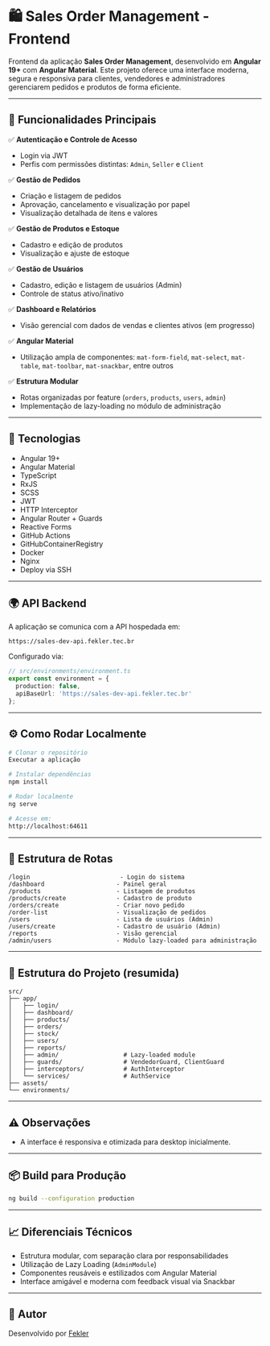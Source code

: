 # 🛍️ Sales Order Management - Frontend

Frontend da aplicação **Sales Order Management**, desenvolvido em **Angular 19+** com **Angular Material**. Este projeto oferece uma interface moderna, segura e responsiva para clientes, vendedores e administradores gerenciarem pedidos e produtos de forma eficiente.

---

## 🚀 Funcionalidades Principais

✅ **Autenticação e Controle de Acesso**
- Login via JWT
- Perfis com permissões distintas: `Admin`, `Seller` e `Client`

✅ **Gestão de Pedidos**
- Criação e listagem de pedidos
- Aprovação, cancelamento e visualização por papel
- Visualização detalhada de itens e valores

✅ **Gestão de Produtos e Estoque**
- Cadastro e edição de produtos
- Visualização e ajuste de estoque

✅ **Gestão de Usuários**
- Cadastro, edição e listagem de usuários (Admin)
- Controle de status ativo/inativo

✅ **Dashboard e Relatórios**
- Visão gerencial com dados de vendas e clientes ativos (em progresso)

✅ **Angular Material**
- Utilização ampla de componentes: `mat-form-field`, `mat-select`, `mat-table`, `mat-toolbar`, `mat-snackbar`, entre outros

✅ **Estrutura Modular**
- Rotas organizadas por feature (`orders`, `products`, `users`, `admin`)
- Implementação de lazy-loading no módulo de administração

---

## 🧱 Tecnologias

- Angular 19+
- Angular Material
- TypeScript
- RxJS
- SCSS
- JWT
- HTTP Interceptor 
- Angular Router + Guards
- Reactive Forms
- GitHub Actions
- GitHubContainerRegistry
- Docker
- Nginx
- Deploy via SSH

---

## 🌍 API Backend

A aplicação se comunica com a API hospedada em:

```
https://sales-dev-api.fekler.tec.br
```

Configurado via:

```ts
// src/environments/environment.ts
export const environment = {
  production: false,
  apiBaseUrl: 'https://sales-dev-api.fekler.tec.br'
};
```

---

## ⚙️ Como Rodar Localmente

```bash
# Clonar o repositório
Executar a aplicação

# Instalar dependências
npm install

# Rodar localmente
ng serve

# Acesse em:
http://localhost:64611
```

---

## 🔐 Estrutura de Rotas

```text
/login                         - Login do sistema
/dashboard                    - Painel geral
/products                     - Listagem de produtos
/products/create              - Cadastro de produto
/orders/create                - Criar novo pedido
/order-list                   - Visualização de pedidos
/users                        - Lista de usuários (Admin)
/users/create                 - Cadastro de usuário (Admin)
/reports                      - Visão gerencial
/admin/users                  - Módulo lazy-loaded para administração
```

---

## 📂 Estrutura do Projeto (resumida)

```
src/
├── app/
│   ├── login/
│   ├── dashboard/
│   ├── products/
│   ├── orders/
│   ├── stock/
│   ├── users/
│   ├── reports/
│   ├── admin/                  # Lazy-loaded module
│   ├── guards/                 # VendedorGuard, ClientGuard
│   ├── interceptors/           # AuthInterceptor
│   └── services/               # AuthService
├── assets/
└── environments/
```

---

## ⚠️ Observações


- A interface é responsiva e otimizada para desktop inicialmente.

---

## 📦 Build para Produção

```bash
ng build --configuration production
```

---

## 📈 Diferenciais Técnicos

- Estrutura modular, com separação clara por responsabilidades
- Utilização de Lazy Loading (`AdminModule`)
- Componentes reusáveis e estilizados com Angular Material
- Interface amigável e moderna com feedback visual via Snackbar

---

## 👤 Autor

Desenvolvido por [Fekler](https://github.com/fekler)
